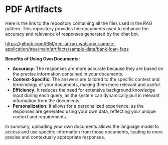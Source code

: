 # PDF Artifacts

Here is the link to the repository containing all the files used in the RAG pattern. This repository provides the documents used to enhance the accuracy and relevance of responses generated by the chat bot.

https://github.com/IBM/gen-ai-rag-watsonx-sample-application/tree/main/artifacts/sample-data/bank-loan-faqs

**Benefits of Using Own Documents:**
* **Accuracy:** The responses are more accurate because they are based on the precise information contained in your documents.
* **Context-Specific:** The answers are tailored to the specific context and terminology of your documents, making them more relevant and useful.
* **Efficiency:** It reduces the need for extensive background knowledge input during each query, as the system can dynamically pull in relevant information from the documents.
* **Personalization:** It allows for a personalized experience, as the responses are generated using your own data, reflecting your unique context and requirements.

In summary, uploading your own documents allows the language model to access and use specific information from those documents, leading to more precise and contextually appropriate responses.
